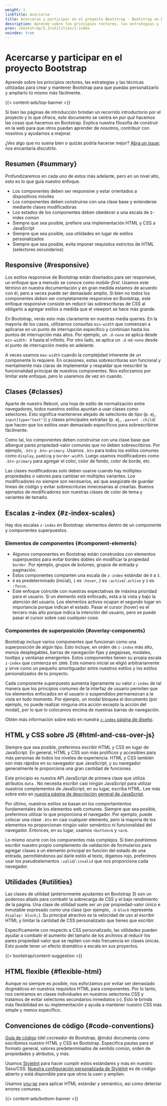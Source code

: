 ```yaml
---
weight: 1
linkTitle: Acercarse
title: Acercarse y participar en el proyecto Bootstrap · Bootstrap en Español v5.3
description: Aprende sobre los principios rectores, las estrategias y las técnicas utilizadas para crear y mantener Bootstrap para que puedas personalizarlo y ampliarlo tú mismo más fácilmente.
prev: /bootstrap/5.3/utilities/z-index
noindex: true
---
```


# Acercarse y participar en el proyecto Bootstrap

Aprende sobre los principios rectores, las estrategias y las técnicas utilizadas para crear y mantener Bootstrap para que puedas personalizarlo y ampliarlo tú mismo más fácilmente.

{{< content-ads/top-banner >}}

Si bien las páginas de introducción brindan un recorrido introductorio por el proyecto y lo que ofrece, este documento se centra en _por qué_ hacemos las cosas que hacemos en Bootstrap. Explica nuestra filosofía de construir en la web para que otros puedan aprender de nosotros, contribuir con nosotros y ayudarnos a mejorar.

¿Ves algo que no suena bien o quizás podría hacerse mejor? [Abra un issue](https://github.com/twbs/bootstrap/issues/new/choose); nos encantaría discutirlo.

Resumen {#summary}
-------------------

Profundizaremos en cada uno de estos más adelante, pero en un nivel alto, esto es lo que guía nuestro enfoque.

* Los componentes deben ser responsive y estar orientados a dispositivos móviles
* Los componentes deben construirse con una clase base y extenderse mediante clases modificadoras
* Los estados de los componentes deben obedecer a una escala de z-index común
* Siempre que sea posible, prefiere una implementación HTML y CSS a JavaScript
* Siempre que sea posible, usa utilidades en lugar de estilos personalizados
* Siempre que sea posible, evita imponer requisitos estrictos de HTML (selectores secundarios)

Responsive {#responsive}
-------------------------

Los estilos responsive de Bootstrap están diseñados para ser responsive, un enfoque que a menudo se conoce como _mobile-first_. Usamos este término en nuestra documentación y en gran medida estamos de acuerdo con él, pero a veces puede ser demasiado amplio. Si bien no todos los componentes _deben_ ser completamente responsive en Bootstrap, este enfoque responsive consiste en reducir las sobrescrituras de CSS al obligarlo a agregar estilos a medida que el viewport se hace más grande.

En Bootstrap, verás esto más claramente en nuestras media queries. En la mayoría de los casos, utilizamos consultas `min-width` que comienzan a aplicarse en un punto de interrupción específico y continúan hasta los puntos de interrupción más altos. Por ejemplo, un `.d-none` se aplica desde `min-width: 0` hasta el infinito. Por otro lado, se aplica un `.d-md-none` desde el punto de interrupción medio en adelante.

A veces usamos `max-width` cuando la complejidad inherente de un componente lo requiere. En ocasiones, estas sobrescrituras son funcional y mentalmente más claras de implementar y respaldar que reescribir la funcionalidad principal de nuestros componentes. Nos esforzamos por limitar este enfoque, pero lo usaremos de vez en cuando.

Clases {#classes}
------------------

Aparte de nuestro Reboot, una hoja de estilo de normalización entre navegadores, todos nuestros estilos apuntan a usar clases como selectores. Esto significa mantenerse alejado de selectores de tipo (p. ej., `input[type="text"]`) y clases principales extrañas (p. ej., `.parent .child`) que hacen que los estilos sean demasiado específicos para sobrescribirse fácilmente.

Como tal, los componentes deben construirse con una clase base que albergue pares propiedad-valor comunes que no deben sobrescribirse. Por ejemplo, `.btn` y `.btn-primary`. Usamos `.btn` para todos los estilos comunes como `display`, `padding` y `border-width`. Luego usamos modificadores como `.btn-primary` para agregar el color, color de fondo, color de borde, etc.

Las clases modificadoras solo deben usarse cuando hay múltiples propiedades o valores para cambiar en múltiples variantes. Los modificadores no siempre son necesarios, así que asegúrate de guardar líneas de código y evitar sobrescrituras innecesarias al crearlas. Buenos ejemplos de modificadores son nuestras clases de color de tema y variantes de tamaño.

Escalas z-index {#z-index-scales}
----------------------------------

Hay dos escalas `z-index` en Bootstrap: elementos dentro de un componente y componentes superpuestos.

### Elementos de componentes {#component-elements}

* Algunos componentes en Bootstrap están construidos con elementos superpuestos para evitar bordes dobles sin modificar la propiedad `border`. Por ejemplo, grupos de botones, grupos de entrada y paginación.
* Estos componentes comparten una escala de `z-index` estándar de `0` a `3`.
* `0` es predeterminado (inicial), `1` es `:hover`, `2` es `:active`/`.active` y `3` es `:focus`.
* Este enfoque coincide con nuestras expectativas de máxima prioridad para el usuario. Si un elemento está enfocado, está a la vista y bajo la atención del usuario. Los elementos activos ocupan el segundo lugar en importancia porque indican el estado. Pasar el cursor (hover) es el tercero más alto porque indica la intención del usuario, pero se puede pasar el cursor sobre casi _cualquier cosa_.

### Componentes de superposición {#overlay-components}

Bootstrap incluye varios componentes que funcionan como una superposición de algún tipo. Esto incluye, en orden de `z-index` más alto, menús desplegables, barras de navegación fijas y pegajosas, modales, tooltips y ventanas emergentes. Estos componentes tienen su propia escala `z-index` que comienza en `1000`. Este número inicial se eligió arbitrariamente y sirve como un pequeño amortiguador entre nuestros estilos y los estilos personalizados de tu proyecto.

Cada componente superpuesto aumenta ligeramente su valor `z-index` de tal manera que los principios comunes de la interfaz de usuario permiten que los elementos enfocados en el usuario o suspendidos permanezcan a la vista en todo momento. Por ejemplo, un modal bloquea el documento (por ejemplo, no puede realizar ninguna otra acción excepto la acción del modal), por lo que lo colocamos encima de nuestras barras de navegación.

Obtén más información sobre esto en nuestra [`z-index` página de diseño](/bootstrap/5.3/layout/z-index).

HTML y CSS sobre JS {#html-and-css-over-js}
--------------------------------------------

Siempre que sea posible, preferimos escribir HTML y CSS en lugar de JavaScript. En general, HTML y CSS son más prolíficos y accesibles para más personas de todos los niveles de experiencia. HTML y CSS también son más rápidos en su navegador que JavaScript, y su navegador generalmente le proporciona una gran cantidad de funciones.

Este principio es nuestra API JavaScript de primera clase que utiliza atributos `data` . No necesita escribir casi ningún JavaScript para utilizar nuestros complementos de JavaScript; en su lugar, escriba HTML. Lee más sobre esto en [nuestra página de descripción general de JavaScript](/bootstrap/5.3/getting-started/javascript/#data-attributes).

Por último, nuestros estilos se basan en los comportamientos fundamentales de los elementos web comunes. Siempre que sea posible, preferimos utilizar lo que proporciona el navegador. Por ejemplo, puede colocar una clase `.btn` en casi cualquier elemento, pero la mayoría de los elementos no proporcionan ningún valor semántico ni funcionalidad del navegador. Entonces, en su lugar, usamos `<button>`s y `<a>`s.

Lo mismo ocurre con los componentes más complejos. Si bien _podríamos_ escribir nuestro propio complemento de validación de formularios para agregar clases a un elemento principal en función del estado de una entrada, permitiéndonos así darle estilo al texto, digamos rojo, preferimos usar los pseudoelementos `:valid`/`:invalid` que nos proporciona cada navegador.

Utilidades {#utilities}
------------------------

Las clases de utilidad (anteriormente ayudantes en Bootstrap 3) son un poderoso aliado para combatir la sobrecarga de CSS y el bajo rendimiento de la página. Una clase de utilidad suele ser un par propiedad-valor único e inmutable expresado como una clase (por ejemplo, `.d-block` representa `display: block;`). Su principal atractivo es la velocidad de uso al escribir HTML y limitar la cantidad de CSS personalizado que tienes que escribir.

Específicamente con respecto a CSS personalizado, las utilidades pueden ayudar a combatir el aumento del tamaño de los archivos al reducir los pares propiedad-valor que se repiten con más frecuencia en clases únicas. Esto puede tener un efecto dramático a escala en sus proyectos.

{{< bootstrap/content-suggestion >}}

HTML flexible {#flexible-html}
-------------------------------

Aunque no siempre es posible, nos esforzamos por evitar ser demasiado dogmáticos en nuestros requisitos HTML para componentes. Por lo tanto, nos centramos en clases individuales en nuestros selectores CSS y tratamos de evitar selectores secundarios inmediatos (`>`). Esto le brinda más flexibilidad en su implementación y ayuda a mantener nuestro CSS más simple y menos específico.

Convenciones de código {#code-conventions}
-------------------------------------------

[Guía de código](https://codeguide.co) (del cocreador de Bootstrap, @mdo) documenta cómo escribimos nuestro HTML y CSS en Bootstrap. Especifica pautas para el formato general, valores predeterminados de sentido común, orden de propiedades y atributos, y más.

Usamos [Stylelint](https://stylelint.io) para hacer cumplir estos estándares y más en nuestro Sass/CSS. [Nuestra configuración personalizada de Stylelint](https://github.com/twbs/stylelint-config-twbs-bootstrap) es de código abierto y está disponible para que otros la usen y amplíen.

Usamos [vnu-jar](https://www.npmjs.com/package/vnu-jar) para aplicar HTML estándar y semántico, así como detectar errores comunes.

{{< content-ads/bottom-banner >}}